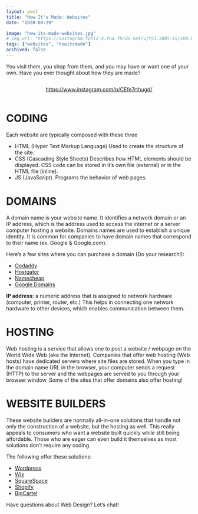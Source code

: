 ```yaml
---
layout: post
title: "How It's Made: Websites"
date: "2020-08-29"

image: "how-its-made-websites.jpg"
# img_url: "https://instagram.fphl2-4.fna.fbcdn.net/v/t51.2885-15/sh0.08/e35/p640x640/118405216_618979968802181_684546285869502101_n.jpg?_nc_ht=instagram.fphl2-4.fna.fbcdn.net&_nc_cat=105&_nc_ohc=7GRRGS9HuKgAX8yxtva&oh=1b47e36fffd9cf4d42b281e40543d354&oe=5FA35E8B"
tags: ["websites", "howitsmade"]
archived: false 
---
```

You visit them, you shop from them, and you may have or want one of your own. Have you ever thought about how they are made?
<div style="display: flex; justify-content: center;">

https://www.instagram.com/p/CEfe7rthugd/

</div>

# CODING
Each website are typically composed with these three
- HTML (Hyper Text Markup Language)
Used to create the structure of the site.
- CSS (Cascading Style Sheets)
Describes how HTML elements should be displayed. CSS code can be stored in it’s own file (external) or in the HTML file (inline).
- JS (JavaScript). 
Programs the behavior of web pages.

# DOMAINS
A domain name is your website name. It identifies a network domain or an IP address, which is the address used to access the internet or a server computer hosting a website.
Domains names are used to establish a unique identity. It is common for companies to have domain names that correspond to their name (ex. Google & Google.com).

Here’s a few sites where you can purchase a domain (Do your research!):
- [Godaddy](Godaddy.com)
- [Hostgator](Hostgator.com)
- [Namecheap](Namecheap.com)
- [Google Domains](domains.google.com)

**IP address**: a numeric address that is assigned to network hardware (computer, printer, router, etc.) This helps in connecting one network hardware to other devices, which enables communication between them.


# HOSTING
Web hosting is a service that allows one to post a website / webpage on the World Wide Web (aka the Internet). Companies that offer web hosting (Web hosts) have dedicated servers where site files are stored. When you type in the domain name URL in the browser, your computer sends a request (HTTP) to the server and the webpages are served to you through your browser window. Some of the sites that offer domains also offer hosting!

# WEBSITE BUILDERS
These website builders are normally all-in-one solutions that handle not only the construction of a website, but the hosting as well. This really appeals to consumers who want a website built quickly while still being affordable. Those who are eager can even build it themselves as most solutions don't require any coding.

The following offer these solutions:
- [Wordpress](Wordpress.com)
- [Wix](Wix.com)
- [SquareSpace](squarespace.com)
- [Shopify](shopify.com)
- [BigCartel](bigcartel.com)


Have questions about Web Design? Let’s chat!
